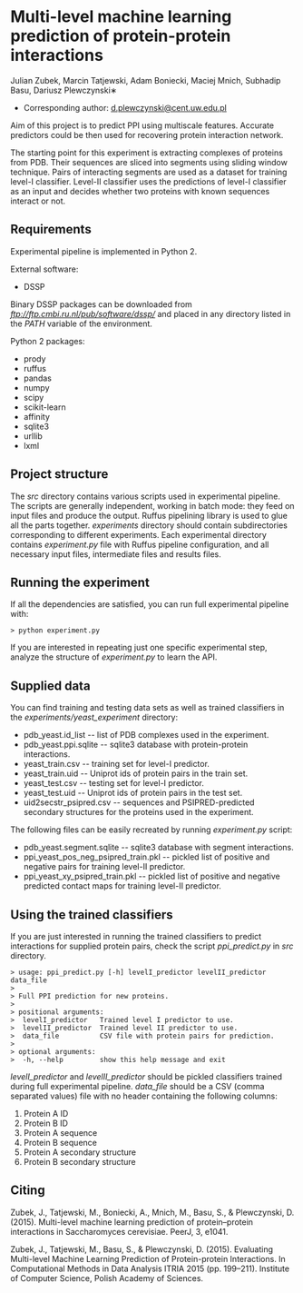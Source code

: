 # Multi-level machine learning prediction of protein-protein interactions #

Julian Zubek, Marcin Tatjewski, Adam Boniecki, Maciej Mnich, Subhadip Basu,
Dariusz Plewczynski∗

* Corresponding author: d.plewczynski@cent.uw.edu.pl

Aim of this project is to predict PPI using multiscale features. Accurate
predictors could be then used for recovering protein interaction network.

The starting point for this experiment is extracting complexes of proteins from PDB.
Their sequences are sliced into segments using sliding
window technique. Pairs of interacting segments are used as a dataset for
training level-I classifier. Level-II classifier uses the predictions of
level-I classifier as an input and decides whether two proteins with known
sequences interact or not.

## Requirements ##

Experimental pipeline is implemented in Python 2.

External software:
* DSSP

Binary DSSP packages can be downloaded from *ftp://ftp.cmbi.ru.nl/pub/software/dssp/*
and placed in any directory listed in the *PATH* variable of the environment.

Python 2 packages:
* prody
* ruffus
* pandas
* numpy
* scipy
* scikit-learn
* affinity
* sqlite3
* urllib
* lxml

## Project structure ##

The *src* directory contains various scripts used in experimental pipeline.
The scripts are generally independent, working in batch mode: they feed on
input files and produce the output. Ruffus pipelining library is used to
glue all the parts together. *experiments* directory should contain
subdirectories corresponding to different experiments. Each experimental
directory contains *experiment.py* file with Ruffus pipeline configuration,
and all necessary input files, intermediate files and results files.

## Running the experiment ##

If all the dependencies are satisfied, you can run full experimental pipeline
with:

    > python experiment.py

If you are interested in repeating just one specific experimental step,
analyze the structure of *experiment.py* to learn the API.

## Supplied data ##

You can find training and testing data sets as well as trained classifiers
in the *experiments/yeast_experiment* directory:

* pdb_yeast.id_list -- list of PDB complexes used in the experiment.
* pdb_yeast.ppi.sqlite -- sqlite3 database with protein-protein interactions.
* yeast_train.csv -- training set for level-I predictor.
* yeast_train.uid -- Uniprot ids of protein pairs in the train set.
* yeast_test.csv -- testing set for level-I predictor.
* yeast_test.uid -- Uniprot ids of protein pairs in the test set.
* uid2secstr_psipred.csv -- sequences and PSIPRED-predicted secondary structures for the proteins used in the experiment.

The following files can be easily recreated by running *experiment.py* script:

* pdb_yeast.segment.sqlite -- sqlite3 database with segment interactions.
* ppi_yeast_pos_neg_psipred_train.pkl -- pickled list of positive and negative pairs for training level-II predictor.
* ppi_yeast_xy_psipred_train.pkl -- pickled list of positive and negative predicted contact maps for training level-II predictor.

## Using the trained classifiers ##

If you are just interested in running the trained classifiers to predict
interactions for supplied protein pairs, check the script *ppi_predict.py*
in *src* directory.

    > usage: ppi_predict.py [-h] levelI_predictor levelII_predictor data_file
    >
    > Full PPI prediction for new proteins.
    >
    > positional arguments:
    >  levelI_predictor   Trained level I predictor to use.
    >  levelII_predictor  Trained level II predictor to use.
    >  data_file          CSV file with protein pairs for prediction.
    >
    > optional arguments:
    >  -h, --help         show this help message and exit

*levelI_predictor* and *levelII_predictor* should be pickled classifiers
trained during full experimental pipeline. *data_file* should be a CSV
(comma separated values) file with no header containing the following
columns:

1. Protein A ID
2. Protein B ID
3. Protein A sequence
4. Protein B sequence
5. Protein A secondary structure
6. Protein B secondary structure

## Citing ##

Zubek, J., Tatjewski, M., Boniecki, A., Mnich, M., Basu, S., & Plewczynski, D. (2015). Multi-level machine learning prediction of protein–protein interactions in Saccharomyces cerevisiae. PeerJ, 3, e1041.

Zubek, J., Tatjewski, M., Basu, S., & Plewczynski, D. (2015). Evaluating Multi-level Machine Learning Prediction of Protein-protein Interactions. In Computational Methods in Data Analysis ITRIA 2015 (pp. 199–211). Institute of Computer Science, Polish Academy of Sciences.
